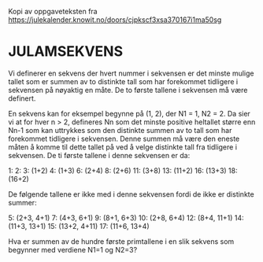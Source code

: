 Kopi av oppgaveteksten fra https://julekalender.knowit.no/doors/cjpkscf3xsa370167i1ma50sg

# JULAMSEKVENS

Vi definerer en sekvens der hvert nummer i sekvensen er det minste mulige tallet som er summen av to distinkte tall som har forekommet tidligere i sekvensen på nøyaktig en måte. De to første tallene i sekvensen må være definert.

En sekvens kan for eksempel begynne på (1, 2), der N1 = 1, N2 = 2. Da sier vi at for hver n > 2, defineres Nn som det minste positive heltallet større enn Nn-1 som kan uttrykkes som den distinkte summen av to tall som har forekommet tidligere i sekvensen. Denne summen må være den eneste måten å komme til dette tallet på ved å velge distinkte tall fra tidligere i sekvensen. De ti første tallene i denne sekvensen er da:

1:
2:
3: (1+2)
4: (1+3)
6: (2+4)
8: (2+6)
11: (3+8)
13: (11+2)
16: (13+3)
18: (16+2)

De følgende tallene er ikke med i denne sekvensen fordi de ikke er distinkte summer:

5: (2+3, 4+1)
7: (4+3, 6+1)
9: (8+1, 6+3)
10: (2+8, 6+4)
12: (8+4, 11+1)
14: (11+3, 13+1)
15: (13+2, 4+11)
17: (11+6, 13+4)

Hva er summen av de hundre første primtallene i en slik sekvens som begynner med verdiene N1=1 og N2=3?
